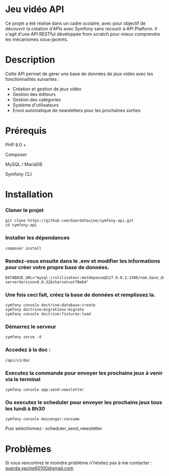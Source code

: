 # Jeu vidéo API

Ce projet a été réalisé dans un cadre scolaire, avec pour objectif de découvrir la création d'APIs avec Symfony sans recourir à API Platform. 
Il s'agit d'une API RESTful développée from scratch pour mieux comprendre les mécanismes sous-jacents.

# Description

Cette API permet de gérer une base de données de jeux vidéo avec les fonctionnalités suivantes :

- Création et gestion de jeux vidéo
- Gestion des éditeurs
- Gestion des catégories
- Système d'utilisateurs
- Envoi automatique de newsletters pour les prochaines sorties

# Prérequis

PHP 8.0 +

Composer

MySQL / MariaDB

Symfony CLI

# Installation

### Cloner le projet

```
git clone https://github.com/GuerdaYacine/symfony-api.git
cd symfony-api
```

### Installer les dépendances

```
composer install
```

### Rendez-vous ensuite dans le .env et modifier les informations pour créer votre propre base de données.

```
DATABASE_URL="mysql://utilisateur:motdepasse@127.0.0.1:3306/nom_base_données?serverVersion=8.0.32&charset=utf8mb4"
```

### Une fois ceci fait, créez la base de données et remplissez la.

```
symfony console doctrine:database:create
symfony doctrine:migrations:migrate
symfony console doctrine:fixtures:load
```

### Démarrez le serveur

```
symfony serve -d
```

### Accedez à la doc : 

```
/api/v1/doc
```

### Executez la commande pour envoyer les prochains jeux à venir via le terminal

```
symfony console app:send-newsletter
```

### Ou executez le scheduler pour envoyer les prochains jeux tous les lundi à 8h30

```
symfony console messenger:consume
```
Puis selectionnez : 
scheduler_send_newsletter

# Problèmes

Si vous rencontrez le moindre problème n'hésitez pas à me contacter : guerda.yacine60100@gmail.com
